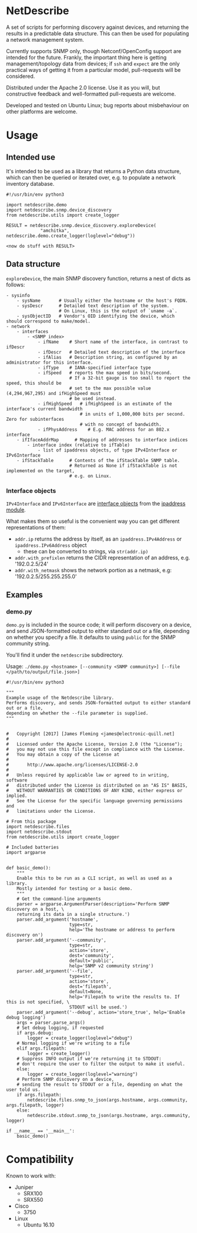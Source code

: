NetDescribe
============

A set of scripts for performing discovery against devices, and returning the results in a predictable data structure.
This can then be used for populating a network management system.

Currently supports SNMP only, though Netconf/OpenConfig support are intended for the future. Frankly, the important thing here is getting management/topology data from devices; if `ssh` and `expect` are the only practical ways of getting it from a particular model, pull-requests will be considered.

Distributed under the Apache 2.0 license. Use it as you will, but constructive feedback and well-formatted pull-requests are welcome.

Developed and tested on Ubuntu Linux; bug reports about misbehaviour on other platforms are welcome.


# Usage

## Intended use

It's intended to be used as a library that returns a Python data structure, which can then be queried or iterated over, e.g. to populate a network inventory database.
```
#!/usr/bin/env python3

import netdescribe.demo
import netdescribe.snmp.device_discovery
from netdescribe.utils import create_logger

RESULT = netdescribe.snmp.device_discovery.exploreDevice(
             "amchitka", netdescribe.demo.create_logger(loglevel="debug"))

<now do stuff with RESULT>
```

## Data structure

`exploreDevice`, the main SNMP discovery function, returns a nest of dicts as follows:

```
- sysinfo
    - sysName       # Usually either the hostname or the host's FQDN.
    - sysDescr      # Detailed text description of the system.
                    # On Linux, this is the output of `uname -a`.
    - sysObjectID   # Vendor's OID identifying the device, which should correspond to make/model.
- network
    - interfaces
        - <SNMP index>
            - ifName    # Short name of the interface, in contrast to ifDescr
            - ifDescr   # Detailed text description of the interface
            - ifAlias   # Description string, as configured by an administrator for this interface.
            - ifType    # IANA-specified interface type
            - ifSpeed   # reports the max speed in bits/second.
                        # If a 32-bit gauge is too small to report the speed, this should be
                        # set to the max possible value (4,294,967,295) and ifHighSpeed must
                        # be used instead.
            - ifHighSpeed   # ifHighSpeed is an estimate of the interface's current bandwidth
                            # in units of 1,000,000 bits per second. Zero for subinterfaces
                            # with no concept of bandwidth.
            - ifPhysAddress    # E.g. MAC address for an 802.x interface
    - ifIfaceAddrMap      # Mapping of addresses to interface indices
        - interface index (relative to ifTable)
            - list of ipaddress objects, of type IPv4Interface or IPv6Interface
    - ifStackTable      # Contents of the ifStackTable SNMP table.
                        # Returned as None if ifStackTable is not implemented on the target,
                        # e.g. on Linux.
```

### Interface objects

`IPv4Interface` and `IPv6Interface` are [interface objects](https://docs.python.org/3.5/library/ipaddress.html#interface-objects) from the [ipaddress module](https://docs.python.org/3.5/library/ipaddress.html).

What makes them so useful is the convenient way you can get different representations of them:

- `addr.ip` returns the address by itself, as an `ipaddress.IPv4Address` or `ipaddress.IPv6Address` object
    - these can be converted to strings, via `str(addr.ip)`
- `addr.with_prefixlen` returns the CIDR representation of an address, e.g. '192.0.2.5/24'
- `addr.with_netmask` shows the network portion as a netmask, e.g: '192.0.2.5/255.255.255.0'


## Examples

### demo.py

`demo.py` is included in the source code; it will perform discovery on a device, and send JSON-formatted output to either standard out or a file, depending on whether you specify a file. It defaults to using `public` for the SNMP community string.

You'll find it under the `netdescribe` subdirectory.

Usage:
`./demo.py <hostname> [--community <SNMP community>] [--file </path/to/output/file.json>]`

```
#!/usr/bin/env python3

"""
Example usage of the Netdescribe library.
Performs discovery, and sends JSON-formatted output to either standard out or a file,
depending on whether the --file parameter is supplied.
"""


#   Copyright [2017] [James Fleming <james@electronic-quill.net]
#
#   Licensed under the Apache License, Version 2.0 (the "License");
#   you may not use this file except in compliance with the License.
#   You may obtain a copy of the License at
#
#       http://www.apache.org/licenses/LICENSE-2.0
#
#   Unless required by applicable law or agreed to in writing, software
#   distributed under the License is distributed on an "AS IS" BASIS,
#   WITHOUT WARRANTIES OR CONDITIONS OF ANY KIND, either express or implied.
#   See the License for the specific language governing permissions and
#   limitations under the License.

# From this package
import netdescribe.files
import netdescribe.stdout
from netdescribe.utils import create_logger

# Included batteries
import argparse


def basic_demo():
    """
    Enable this to be run as a CLI script, as well as used as a library.
    Mostly intended for testing or a basic demo.
    """
    # Get the command-line arguments
    parser = argparse.ArgumentParser(description='Perform SNMP discovery on a host, \
    returning its data in a single structure.')
    parser.add_argument('hostname',
                        type=str,
                        help='The hostname or address to perform discovery on')
    parser.add_argument('--community',
                        type=str,
                        action='store',
                        dest='community',
                        default='public',
                        help='SNMP v2 community string')
    parser.add_argument('--file',
                        type=str,
                        action='store',
                        dest='filepath',
                        default=None,
                        help='Filepath to write the results to. If this is not specified, \
                        STDOUT will be used.')
    parser.add_argument('--debug', action='store_true', help='Enable debug logging')
    args = parser.parse_args()
    # Set debug logging, if requested
    if args.debug:
        logger = create_logger(loglevel="debug")
    # Normal logging if we're writing to a file
    elif args.filepath:
        logger = create_logger()
    # Suppress INFO output if we're returning it to STDOUT:
    # don't require the user to filter the output to make it useful.
    else:
        logger = create_logger(loglevel="warning")
    # Perform SNMP discovery on a device,
    # sending the result to STDOUT or a file, depending on what the user told us.
    if args.filepath:
        netdescribe.files.snmp_to_json(args.hostname, args.community, args.filepath, logger)
    else:
        netdescribe.stdout.snmp_to_json(args.hostname, args.community, logger)

if __name__ == '__main__':
    basic_demo()
```


# Compatibility

Known to work with:
- Juniper
    - SRX100
    - SRX550
- Cisco
    - 3750
- Linux
    - Ubuntu 16.10
